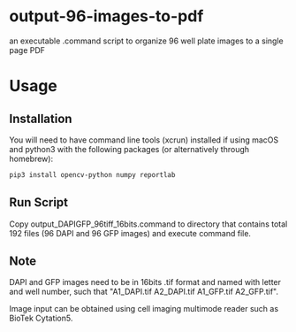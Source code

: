 # output-96-images-to-pdf
an executable .command script to organize 96 well plate images to a single page PDF  

# Usage

## **Installation**
You will need to have command line tools (xcrun) installed if using macOS and python3 with the following packages (or alternatively through homebrew):

```bash
pip3 install opencv-python numpy reportlab
```

## **Run Script**
Copy output_DAPIGFP_96tiff_16bits.command to directory that contains total 192 files (96 DAPI and 96 GFP images) and execute command file. 


## **Note**
DAPI and GFP images need to be in 16bits .tif format and named with letter and well number, such that "A1_DAPI.tif A2_DAPI.tif A1_GFP.tif A2_GFP.tif".

Image input can be obtained using cell imaging multimode reader such as BioTek Cytation5.
